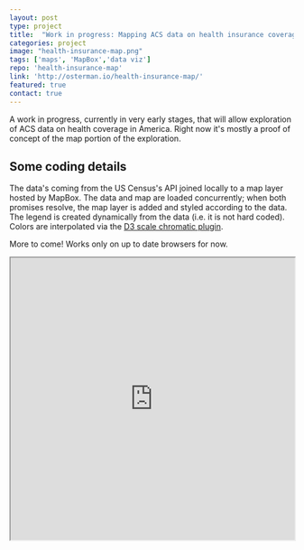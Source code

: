 ```yaml
---
layout: post
type: project
title:  "Work in progress: Mapping ACS data on health insurance coverage"
categories: project
image: "health-insurance-map.png"
tags: ['maps', 'MapBox','data viz']
repo: 'health-insurance-map'
link: 'http://osterman.io/health-insurance-map/'
featured: true
contact: true
---
```


A work in progress, currently in very early stages, that will allow exploration of ACS data on health coverage in America. Right now it's mostly a proof of concept of the map portion of the exploration.

## Some coding details

The data's coming from the US Census's API joined locally to a map layer hosted by MapBox. The data and map are loaded concurrently; when both promises resolve, the map layer is added and styled according to the data. The legend is created dynamically from the data (i.e. it is not hard coded). Colors are interpolated via the [D3 scale chromatic plugin](https://github.com/d3/d3-scale-chromatic).

More to come! Works only on up to date browsers for now.

<iframe style="width:100%;height:500px" src="http://osterman.io/health-insurance-map/"></iframe>